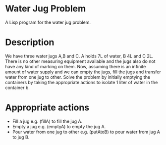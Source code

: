 # Water Jug Problem
A Lisp program for the water jug problem.

# Description
We have three water jugs A,B and C. A holds 7L of water, B 4L and C 2L. There is no other measuring equipment available and the jugs also do not have any kind of marking on them.  Now, assuming there is an infinite amount of water supply and we can empty the jugs, fill the jugs and transfer water from one jug to other. Solve the problem by initially emptying the containers by taking the appropriate actions to isolate 1 liter of water in the container b.

# Appropriate actions
- Fill a jug e.g. (fillA) to fill the jug A.
- Empty a jug e.g. (emptyA) to empty the jug A.
- Pour water from one jug to other e.g. (putAtoB) to pour water from jug A to jug B. 
